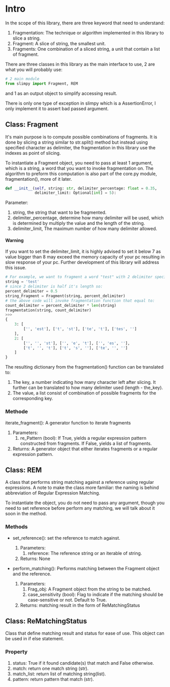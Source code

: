 # Intro
In the scope of this library, there are three keyword that need to understand:
1. Fragmentation: The technique or algorithm implemented in this library to slice a string.
2. Fragment: A slice of string, the smallest unit.
3. Fragments: One combination of a sliced string, a unit that contain a list of fragment.

There are three classes in this library as the main interface to use, 2 are what you will probably
use: 
```python
# 2 main module
from slimpy import Fragment, REM
```
and 1 as an output object to simplify accessing result.

There is only one type of exception in slimpy which is a AssertionError, I only implement it to 
assert bad passed argument.

## Class: Fragment
It's main purpose is to compute possible combinations of fragments. It is done by slicing a string 
similar to str.split() method but instead using specified character as delimiter, the fragmentation in
this library use the indexes as point of slicing.

To instantiate a Fragment object, you need to pass at least 1 argument, which is a string,
a word that you want to invoke fragmentation on. The algorithm to preform this computation is also part
of the core.py module, fragmentation(), more of it later.
```python
def __init__(self, string: str, delimiter_percentage: float = 0.35, 
             delimiter_limit: Optional[int] = 5):
```
Parameter:
1. string, the string that want to be fragmented.
2. delimiter_percentage, determine how many delimiter will be used, which is determined by multiply the value and 
the length of the string.
3. delimiter_limit, The maximum number of how many delimiter allowed.

#### Warning
If you want to set the delimiter_limit, it is highly advised to set it below 7 as value bigger than 8 may exceed the memory 
capacity of your pc resulting in slow response of your pc. Further development of this library will
address this issue.

```python
# For example, we want to fragment a word "test" with 2 delimiter specification,
string = 'test'
# since 2 delimiter is half it's length so:
percent_delimiter = 0.5
string_Fragment = Fragment(string, percent_delimiter)
# the above code will invoke fragmentation function that equal to:
count_delimiter = percent_delimiter * len(string)
fragmentation(string, count_delimiter)
>>>
{
    3: [
        ['', 'est'], ['t', 'st'], ['te', 't'], ['tes', '']
    ],
    2: [
        ['', '', 'st'], ['', 'e', 't'], ['', 'es', ''],
        ['t', '', 't'], ['t', 's', ''], ['te', '', '']
    ]
}
```
The resulting dictionary from the fragmentation() function can be translated to:
1. The key, a number indicating how many character left after slicing. It further can be translated to 
how many delimiter used (length - the_key).
2. The value, a list consist of combination of possible fragments for the corresponding key.

### Methode
iterate_fragment(): A generator function to iterate fragments
1. Parameters:
   1. re_Pattern (bool): If True, yields a regular expression pattern constructed from fragments. 
   If False, yields a list of fragments.
2. Returns: A generator object that either iterates fragments or a regular expression pattern.

## Class: REM
A class that performs string matching against a reference using regular expressions. A note to make
the class more familiar: the naming is behind abbreviation of Regular Expression Matching.

To instantiate the object, you do not need to pass any argument, though you need to set reference
before perform any matching, we will talk about it soon in the method.

### Methods
- set_reference(): set the reference to match against.
  1. Parameters:
     1. reference: The reference string or an iterable of string. 
  2. Returns: None


- perform_matching(): Performs matching between the Fragment object and the reference.
  1. Parameters:
     1. Frag_obj: A Fragment object from the string to be matched.
     2. case_sensitivity (bool): Flag to indicate if the matching should be 
     case-sensitive or not. Default to True.
  2. Returns: matching result in the form of ReMatchingStatus

## Class: ReMatchingStatus
Class that define matching result and status for ease of use. This object can be used in if else statement.

### Property
1. status: True if it found candidate(s) that match and False otherwise.
2. match: return one match string (str).
3. match_list: return list of matching string(list).
4. pattern: return pattern that match (str).
